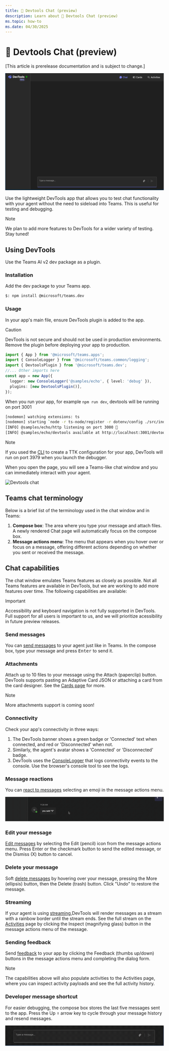 ```yaml
---
title: 💬 Devtools Chat (preview)
description: Learn about 💬 Devtools Chat (preview)
ms.topic: how-to
ms.date: 04/30/2025
---
```


# 💬 Devtools Chat (preview)

[This article is prerelease documentation and is subject to change.]

![Empty DevTools chat](https://github.com/microsoft/teams.ts/blob/main/assets/screenshots/devtools_blank_chat.png?raw=true)

Use the lightweight DevTools app that allows you to test chat functionality with your agent without the need to sideload into Teams. This is useful for testing and debugging.

> [!NOTE]
> We plan to add more features to DevTools for a wider variety of testing. Stay tuned!

## Using DevTools

Use the Teams AI v2 dev package as a plugin.

### Installation

Add the dev package to your Teams app.

```bash
$: npm install @microsoft/teams.dev
```

### Usage

In your app's main file, ensure DevTools plugin is added to the app.

> [!CAUTION]
> DevTools is not secure and should not be used in production environments. Remove the plugin before deploying your app to production.

```typescript
import { App } from '@microsoft/teams.apps';
import { ConsoleLogger } from '@microsoft/teams.common/logging';
import { DevtoolsPlugin } from '@microsoft/teams.dev';
//... Other imports here
const app = new App({
  logger: new ConsoleLogger('@samples/echo', { level: 'debug' }),
  plugins: [new DevtoolsPlugin()],
});
```

When you run your app, for example `npm run dev`, devtools will be running on port 3001

```bash
[nodemon] watching extensions: ts
[nodemon] starting `node -r ts-node/register -r dotenv/config ./src/index.ts`
[INFO] @samples/echo/http listening on port 3000 🚀
[INFO] @samples/echo/devtools available at http://localhost:3001/devtools
```

> [!NOTE]
> If you used the [CLI](../cli/overview.md) to create a TTK configuration for your app, DevTools will run on port 3979 when you launch the debugger.

When you open the page, you will see a Teams-like chat window and you can immediately interact with your agent.

![Devtools chat](~/assets/screenshots/devtools-echo-chat.png)

## Teams chat terminology

Below is a brief list of the terminology used in the chat window and in Teams:

1. **Compose box**: The area where you type your message and attach files. A newly rendered Chat page will automatically focus on the compose box.
2. **Message actions menu**: The menu that appears when you hover over or focus on a message, offering different actions depending on whether you sent or received the message.

## Chat capabilities

The chat window emulates Teams features as closely as possible. Not all Teams features are available in DevTools, but we are working to add more features over time. The following capabilities are available:

> [!IMPORTANT]
> Accessibility and keyboard navigation is not fully supported in DevTools. Full support for all users is important to us, and we will prioritize acessibility in future preview releases.

### Send messages

You can [send messages](../../essentials/sending-activities.md) to your agent just like in Teams. In the compose box, type your message and press <kbd>Enter</kbd> to send it.

### Attachments

Attach up to 10 files to your message using the Attach (paperclip) button. DevTools supports pasting an Adaptive Card JSON or attaching a card from the card designer. See the [Cards page](./cards.md) for more.

> [!NOTE]
> More attachments support is coming soon!

### Connectivity

Check your app's connectivity in three ways:

1. The DevTools banner shows a green badge or 'Connected' text when connected, and red or 'Disconnected' when not.
2. Similarly, the agent's avatar shows a 'Connected' or 'Disconnected' badge.
3. DevTools uses the [ConsoleLogger](../../in-depth-guides/observability/logging.md) that logs connectivity events to the console. Use the browser's console tool to see the logs.

### Message reactions

You can [react to messages](../../activity/message/message-reaction.md) selecting an emoji in the message actions menu.

![Devtools react to a message](https://github.com/microsoft/teams.ts/blob/main/assets/screenshots/devtools_message_reaction.gif?raw=true)

### Edit your message

[Edit messages](../../activity/message/message-update.md) by selecting the Edit (pencil) icon from the message actions menu. Press Enter or the checkmark button to send the edited message, or the Dismiss (X) button to cancel.

### Delete your message

Soft [delete messages](../../activity/message/message-delete.md) by hovering over your message, pressing the More (ellipsis) button, then the Delete (trash) button. Click "Undo" to restore the message.

### Streaming

If your agent is using [streaming](../../in-depth-guides/ai/chat/streaming.md),DevTools will render messages as a stream with a rainbow border until the stream ends. See the full stream on the [Activities](./inspect.md) page by clicking the Inspect (magnifying glass) button in the message actions menu of the message.

### Sending feedback

Send [feedback](../../in-depth-guides/ai/feedback.md) to your app by clicking the Feedback (thumbs up/down) buttons in the message actions menu and completing the dialog form.

> [!NOTE]
> The capabilities above will also populate activities to the Activities page, where you can inspect activity payloads and see the full activity history.

### Developer message shortcut

For easier debugging, the compose box stores the last five messages sent to the app. Press the Up <kbd>↑</kbd> arrow key to cycle through your message history and resend messages.

![Devtools Up Arrow Feature](https://github.com/microsoft/teams.ts/blob/main/assets/screenshots/devtools_uparrow_feature.gif?raw=true)
